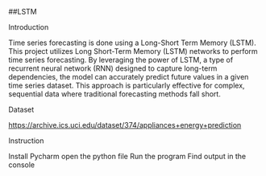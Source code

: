 ##LSTM

Introduction

Time series forecasting is done using a Long-Short Term Memory (LSTM).
This project utilizes Long Short-Term Memory (LSTM) networks to perform time series forecasting.
By leveraging the power of LSTM, a type of recurrent neural network (RNN) designed to capture long-term dependencies, the model can accurately predict future values in a given time series dataset. This approach is particularly effective for complex, sequential data where traditional forecasting methods fall short.


Dataset

https://archive.ics.uci.edu/dataset/374/appliances+energy+prediction



Instruction

Install Pycharm
open the python file
Run the program
Find output in the console